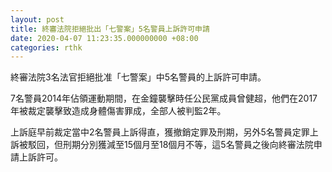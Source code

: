 ```yaml
---
layout: post
title: 終審法院拒絕批出「七警案」5名警員上訴許可申請
date: 2020-04-07 11:23:35.000000000 +08:00
categories: rthk
---
```


終審法院3名法官拒絕批准「七警案」中5名警員的上訴許可申請。

7名警員2014年佔領運動期間，在金鐘襲擊時任公民黨成員曾健超，他們在2017年被裁定襲擊致造成身體傷害罪成，全部人被判監2年。

上訴庭早前裁定當中2名警員上訴得直，獲撤銷定罪及刑期，另外5名警員定罪上訴被駁回，但刑期分別獲減至15個月至18個月不等，這5名警員之後向終審法院申請上訴許可。
